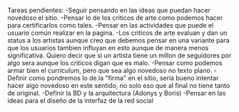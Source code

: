 Tareas pendientes:
-Seguir pensando en las ideas que puedan hacer novedoso el sitio.
-Pensar lo de los criticos de arte como podemos hacer para certificarlos como tales.
-Pensar en las actividades que puede el usuario común realizar en la pagina.
-Los criticos de arte evaluan y dan un status a los artistas aunque creo que debemos pensar en una variante para que los usuarios tambien influyan en esto aunque de manera menos significativa. Quiero decir que si un artista tiene un millon de seguidores por algo sera aunque los criticos digan que es malo.
-Pensar como podemos armar bien el currículum, pero que sea algo novedoso no texto plano.
-Definir como pondremos lo de la "firma" en el sitio, sería bueno intentar hacer algo novedoso en este sentido, no solo eso que al final no tiene tanto de original.
-Definir la BD y la arquitectura (Adonys y Boris)
-Pensar en las ideas para el diseño de la interfaz de la red social
